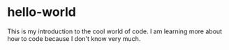 # hello-world
This is my introduction to the cool world of code. 
I am learning more about how to code because I don't know very much. 
